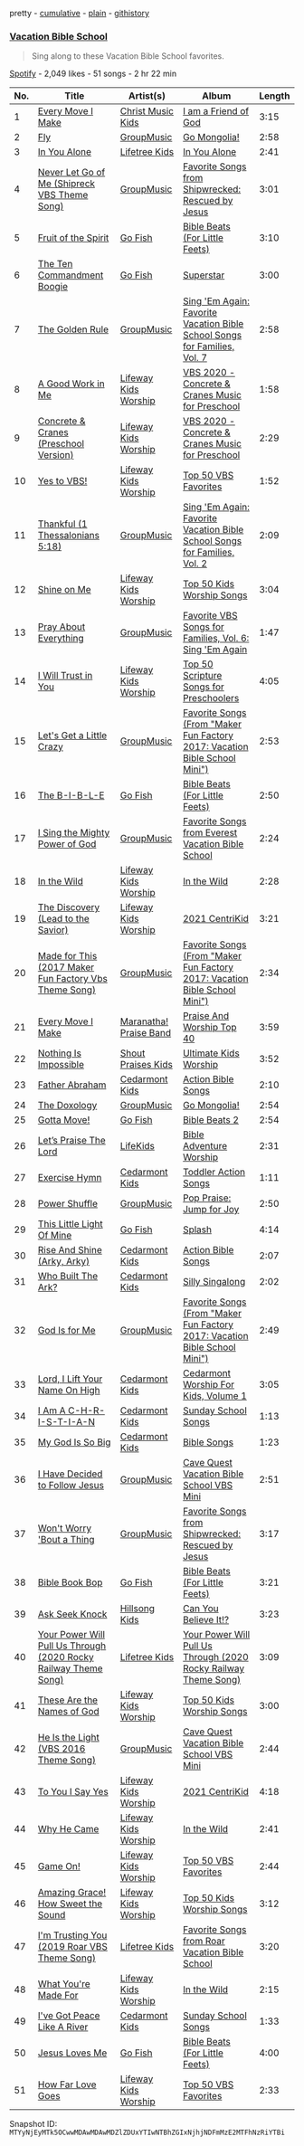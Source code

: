 pretty - [cumulative](/playlists/cumulative/37i9dQZF1DX4WTGgxIlIhQ.md) - [plain](/playlists/plain/37i9dQZF1DX4WTGgxIlIhQ) - [githistory](https://github.githistory.xyz/mackorone/spotify-playlist-archive/blob/main/playlists/plain/37i9dQZF1DX4WTGgxIlIhQ)

### [Vacation Bible School](https://open.spotify.com/playlist/37i9dQZF1DX4WTGgxIlIhQ)

> Sing along to these Vacation Bible School favorites.

[Spotify](https://open.spotify.com/user/spotify) - 2,049 likes - 51 songs - 2 hr 22 min

| No. | Title | Artist(s) | Album | Length |
|---|---|---|---|---|
| 1 | [Every Move I Make](https://open.spotify.com/track/0NTEoSJBIDdO168fF00X0g) | [Christ Music Kids](https://open.spotify.com/artist/4tQcEEa8IYf1YuWsYvyQEi) | [I am a Friend of God](https://open.spotify.com/album/26WTWtUvwVAGt6NZJq7JmM) | 3:15 |
| 2 | [Fly](https://open.spotify.com/track/3Lu6b66Dnl067C7zL9tTkU) | [GroupMusic](https://open.spotify.com/artist/3ds0hlCcgdDJzoG9NgCxbF) | [Go Mongolia!](https://open.spotify.com/album/256mv49bBlxqH68aSx92n9) | 2:58 |
| 3 | [In You Alone](https://open.spotify.com/track/0sDntp8447gWl4i7fuw2vK) | [Lifetree Kids](https://open.spotify.com/artist/0WlbBY0t3hNDiAubKTSHAW) | [In You Alone](https://open.spotify.com/album/0vEvOuXzI18hyvieBO4xMw) | 2:41 |
| 4 | [Never Let Go of Me \(Shipreck VBS Theme Song\)](https://open.spotify.com/track/5o3ceJSGGHfRWkxbBfIZFY) | [GroupMusic](https://open.spotify.com/artist/3ds0hlCcgdDJzoG9NgCxbF) | [Favorite Songs from Shipwrecked: Rescued by Jesus](https://open.spotify.com/album/0MZdGDnF1aFBgbCowm2Fj0) | 3:01 |
| 5 | [Fruit of the Spirit](https://open.spotify.com/track/1TTNfIlEqVnVrk3fF59WFS) | [Go Fish](https://open.spotify.com/artist/60oY0lmnOyCS2ElXAKCNrR) | [Bible Beats \(For Little Feets\)](https://open.spotify.com/album/3QfyerJxzTL9NXo79cXrOw) | 3:10 |
| 6 | [The Ten Commandment Boogie](https://open.spotify.com/track/09mX5w4IQknOq2vf3HXzA3) | [Go Fish](https://open.spotify.com/artist/60oY0lmnOyCS2ElXAKCNrR) | [Superstar](https://open.spotify.com/album/6yCmuYRZPVgWKYtnPO6d59) | 3:00 |
| 7 | [The Golden Rule](https://open.spotify.com/track/4W7djqunY8rq7pphJAdqrb) | [GroupMusic](https://open.spotify.com/artist/3ds0hlCcgdDJzoG9NgCxbF) | [Sing 'Em Again: Favorite Vacation Bible School Songs for Families, Vol\. 7](https://open.spotify.com/album/2VdzXsV1FBxZT7ytoFLZHV) | 2:58 |
| 8 | [A Good Work in Me](https://open.spotify.com/track/4tPwnU9vpXq0sdBzIPhPOo) | [Lifeway Kids Worship](https://open.spotify.com/artist/6FIaadxhvDeZI4RAd06Dnx) | [VBS 2020 \- Concrete & Cranes Music for Preschool](https://open.spotify.com/album/4VPHEdYTe45fiVYLahhKrG) | 1:58 |
| 9 | [Concrete & Cranes \(Preschool Version\)](https://open.spotify.com/track/7zY5FB2zzOCfkIPbpZDNRp) | [Lifeway Kids Worship](https://open.spotify.com/artist/6FIaadxhvDeZI4RAd06Dnx) | [VBS 2020 \- Concrete & Cranes Music for Preschool](https://open.spotify.com/album/4VPHEdYTe45fiVYLahhKrG) | 2:29 |
| 10 | [Yes to VBS!](https://open.spotify.com/track/0hAALoWmdF1CXJlhnveeRr) | [Lifeway Kids Worship](https://open.spotify.com/artist/6FIaadxhvDeZI4RAd06Dnx) | [Top 50 VBS Favorites](https://open.spotify.com/album/4wyrd1mPa0FWPMamEzox9V) | 1:52 |
| 11 | [Thankful \(1 Thessalonians 5:18\)](https://open.spotify.com/track/2ZYzNXfjzCkSF5JXZ1FtSt) | [GroupMusic](https://open.spotify.com/artist/3ds0hlCcgdDJzoG9NgCxbF) | [Sing 'Em Again: Favorite Vacation Bible School Songs for Families, Vol\. 2](https://open.spotify.com/album/4NOTJI12t7ChdjTOGj5Xk4) | 2:09 |
| 12 | [Shine on Me](https://open.spotify.com/track/4BRBmHtO07inUwhHdDf1rj) | [Lifeway Kids Worship](https://open.spotify.com/artist/6FIaadxhvDeZI4RAd06Dnx) | [Top 50 Kids Worship Songs](https://open.spotify.com/album/0lwbmIkQfmO0X6SdqqdVlf) | 3:04 |
| 13 | [Pray About Everything](https://open.spotify.com/track/4Jkr7Mv2yQZETKEBPPUiKg) | [GroupMusic](https://open.spotify.com/artist/3ds0hlCcgdDJzoG9NgCxbF) | [Favorite VBS Songs for Families, Vol\. 6: Sing 'Em Again](https://open.spotify.com/album/20U438HAaAvBqTcv8inGIu) | 1:47 |
| 14 | [I Will Trust in You](https://open.spotify.com/track/0y5SV1Th1A9LJaXuzZfRj3) | [Lifeway Kids Worship](https://open.spotify.com/artist/6FIaadxhvDeZI4RAd06Dnx) | [Top 50 Scripture Songs for Preschoolers](https://open.spotify.com/album/6fqWx569yY0rtdaTqjJWlD) | 4:05 |
| 15 | [Let's Get a Little Crazy](https://open.spotify.com/track/6mMNgcpwCTWOL6qlquag9y) | [GroupMusic](https://open.spotify.com/artist/3ds0hlCcgdDJzoG9NgCxbF) | [Favorite Songs \(From "Maker Fun Factory 2017: Vacation Bible School Mini"\)](https://open.spotify.com/album/1YCLVx9SO81NPv5WBTY0Zl) | 2:53 |
| 16 | [The B\-I\-B\-L\-E](https://open.spotify.com/track/4E4MObyroJFHO9BxIMCkOS) | [Go Fish](https://open.spotify.com/artist/60oY0lmnOyCS2ElXAKCNrR) | [Bible Beats \(For Little Feets\)](https://open.spotify.com/album/3QfyerJxzTL9NXo79cXrOw) | 2:50 |
| 17 | [I Sing the Mighty Power of God](https://open.spotify.com/track/3p4B3UNbUkMGqD72Yp3AG2) | [GroupMusic](https://open.spotify.com/artist/3ds0hlCcgdDJzoG9NgCxbF) | [Favorite Songs from Everest Vacation Bible School](https://open.spotify.com/album/6AP3nomHxoEI3j4TiXvmEr) | 2:24 |
| 18 | [In the Wild](https://open.spotify.com/track/30BnqEKV7G8uFLjxDFxHIT) | [Lifeway Kids Worship](https://open.spotify.com/artist/6FIaadxhvDeZI4RAd06Dnx) | [In the Wild](https://open.spotify.com/album/3rOxWlamUhPT0EQcUAqz5l) | 2:28 |
| 19 | [The Discovery \(Lead to the Savior\)](https://open.spotify.com/track/1iu5Tq82zHXQH64VzaUTII) | [Lifeway Kids Worship](https://open.spotify.com/artist/6FIaadxhvDeZI4RAd06Dnx) | [2021 CentriKid](https://open.spotify.com/album/2xSxfUjkTeWrYPIrr4T8RL) | 3:21 |
| 20 | [Made for This \(2017 Maker Fun Factory Vbs Theme Song\)](https://open.spotify.com/track/7EuDhVBYpNV3bUTsMmHfO8) | [GroupMusic](https://open.spotify.com/artist/3ds0hlCcgdDJzoG9NgCxbF) | [Favorite Songs \(From "Maker Fun Factory 2017: Vacation Bible School Mini"\)](https://open.spotify.com/album/1YCLVx9SO81NPv5WBTY0Zl) | 2:34 |
| 21 | [Every Move I Make](https://open.spotify.com/track/1HBWWoS8rdvZtPLdK4UY6g) | [Maranatha! Praise Band](https://open.spotify.com/artist/6CDJjCW8qVphiyxVukKdOa) | [Praise And Worship Top 40](https://open.spotify.com/album/41yxtxd3tOJ7CXlUPGnfWg) | 3:59 |
| 22 | [Nothing Is Impossible](https://open.spotify.com/track/5tgPpWoPFxqD8JJ10bawPG) | [Shout Praises Kids](https://open.spotify.com/artist/0SKVoWXola9WXgw3PwMYpE) | [Ultimate Kids Worship](https://open.spotify.com/album/4zcn3mJeKQpLF6FDQpERmd) | 3:52 |
| 23 | [Father Abraham](https://open.spotify.com/track/6RN9GQyatptNREQ86XnDFO) | [Cedarmont Kids](https://open.spotify.com/artist/0MCU2OpgnSB7rm5UPUMHgt) | [Action Bible Songs](https://open.spotify.com/album/6Xg4hDKUL9qvivx83Fhgsv) | 2:10 |
| 24 | [The Doxology](https://open.spotify.com/track/5wWO82mAloRy9RZdYXjoer) | [GroupMusic](https://open.spotify.com/artist/3ds0hlCcgdDJzoG9NgCxbF) | [Go Mongolia!](https://open.spotify.com/album/256mv49bBlxqH68aSx92n9) | 2:54 |
| 25 | [Gotta Move!](https://open.spotify.com/track/3eZctScBWH96MuwLNyw6cW) | [Go Fish](https://open.spotify.com/artist/60oY0lmnOyCS2ElXAKCNrR) | [Bible Beats 2](https://open.spotify.com/album/3IQHCaiHxWtPXnNJA9uIy0) | 2:54 |
| 26 | [Let’s Praise The Lord](https://open.spotify.com/track/41hQM5cCpO9StlZncKeTXa) | [LifeKids](https://open.spotify.com/artist/7q1EUnJ3z8eDqIn1wCUZ3T) | [Bible Adventure Worship](https://open.spotify.com/album/6sAsTih5j59AtIArPShuoc) | 2:31 |
| 27 | [Exercise Hymn](https://open.spotify.com/track/06Qw84zIN6cCuxHQm6oTHg) | [Cedarmont Kids](https://open.spotify.com/artist/0MCU2OpgnSB7rm5UPUMHgt) | [Toddler Action Songs](https://open.spotify.com/album/4LOfihzuxh5L2NqaMN02yj) | 1:11 |
| 28 | [Power Shuffle](https://open.spotify.com/track/7H7nfaFZzqL0VUk9YjxIRg) | [GroupMusic](https://open.spotify.com/artist/3ds0hlCcgdDJzoG9NgCxbF) | [Pop Praise: Jump for Joy](https://open.spotify.com/album/6RHcD6hREYs81gJahZIn1y) | 2:50 |
| 29 | [This Little Light Of Mine](https://open.spotify.com/track/3gOHDLLcozaQB5ZdAJA0YL) | [Go Fish](https://open.spotify.com/artist/60oY0lmnOyCS2ElXAKCNrR) | [Splash](https://open.spotify.com/album/4HZUQ8b51y6ylNjXmjfX7K) | 4:14 |
| 30 | [Rise And Shine \(Arky, Arky\)](https://open.spotify.com/track/2DjWrLnmKSWl6ri5EtzVNv) | [Cedarmont Kids](https://open.spotify.com/artist/0MCU2OpgnSB7rm5UPUMHgt) | [Action Bible Songs](https://open.spotify.com/album/6Xg4hDKUL9qvivx83Fhgsv) | 2:07 |
| 31 | [Who Built The Ark?](https://open.spotify.com/track/0sV9wA5rYNLp1bjh5WzGCF) | [Cedarmont Kids](https://open.spotify.com/artist/0MCU2OpgnSB7rm5UPUMHgt) | [Silly Singalong](https://open.spotify.com/album/0ShbKgqGpH2XYB1LJf7Cpy) | 2:02 |
| 32 | [God Is for Me](https://open.spotify.com/track/4oifJHApmvgvbujoOn04aA) | [GroupMusic](https://open.spotify.com/artist/3ds0hlCcgdDJzoG9NgCxbF) | [Favorite Songs \(From "Maker Fun Factory 2017: Vacation Bible School Mini"\)](https://open.spotify.com/album/1YCLVx9SO81NPv5WBTY0Zl) | 2:49 |
| 33 | [Lord, I Lift Your Name On High](https://open.spotify.com/track/4puDIY0hV0rsVy4oFE0KFx) | [Cedarmont Kids](https://open.spotify.com/artist/0MCU2OpgnSB7rm5UPUMHgt) | [Cedarmont Worship For Kids, Volume 1](https://open.spotify.com/album/4L1rDxgDBkP5w5cQcmbOkN) | 3:05 |
| 34 | [I Am A C\-H\-R\-I\-S\-T\-I\-A\-N](https://open.spotify.com/track/4dMFck4sZUMU7js2yMq7Yx) | [Cedarmont Kids](https://open.spotify.com/artist/0MCU2OpgnSB7rm5UPUMHgt) | [Sunday School Songs](https://open.spotify.com/album/4YSuzBvt9mppuiha44U2dX) | 1:13 |
| 35 | [My God Is So Big](https://open.spotify.com/track/0VNyoJoTWC9Ll4ZimOUSLS) | [Cedarmont Kids](https://open.spotify.com/artist/0MCU2OpgnSB7rm5UPUMHgt) | [Bible Songs](https://open.spotify.com/album/74ca4MQy3cfsZNyvNMpNTE) | 1:23 |
| 36 | [I Have Decided to Follow Jesus](https://open.spotify.com/track/43yffpowWu38FljWNdhOIW) | [GroupMusic](https://open.spotify.com/artist/3ds0hlCcgdDJzoG9NgCxbF) | [Cave Quest Vacation Bible School VBS Mini](https://open.spotify.com/album/2kRLPABitrYblE5CXEj6Pu) | 2:51 |
| 37 | [Won't Worry 'Bout a Thing](https://open.spotify.com/track/3mPmfPjzuhXovhiNOvenUv) | [GroupMusic](https://open.spotify.com/artist/3ds0hlCcgdDJzoG9NgCxbF) | [Favorite Songs from Shipwrecked: Rescued by Jesus](https://open.spotify.com/album/0MZdGDnF1aFBgbCowm2Fj0) | 3:17 |
| 38 | [Bible Book Bop](https://open.spotify.com/track/4tyI096BWdIKHtv7JNdtbc) | [Go Fish](https://open.spotify.com/artist/60oY0lmnOyCS2ElXAKCNrR) | [Bible Beats \(For Little Feets\)](https://open.spotify.com/album/3QfyerJxzTL9NXo79cXrOw) | 3:21 |
| 39 | [Ask Seek Knock](https://open.spotify.com/track/3dtDOVPGS9dUioRGkRwTGm) | [Hillsong Kids](https://open.spotify.com/artist/6B9zcemB6pCVlbLac9pwWF) | [Can You Believe It!?](https://open.spotify.com/album/1fsVpCIerFhDqPnwQEABi0) | 3:23 |
| 40 | [Your Power Will Pull Us Through \(2020 Rocky Railway Theme Song\)](https://open.spotify.com/track/5nBWDx0Rri3fMDvjFrljqk) | [Lifetree Kids](https://open.spotify.com/artist/0WlbBY0t3hNDiAubKTSHAW) | [Your Power Will Pull Us Through \(2020 Rocky Railway Theme Song\)](https://open.spotify.com/album/2ZRDWdRvuUCokf2zbx4UxL) | 3:09 |
| 41 | [These Are the Names of God](https://open.spotify.com/track/2T1uYHvCRbJivr88bcTFTE) | [Lifeway Kids Worship](https://open.spotify.com/artist/6FIaadxhvDeZI4RAd06Dnx) | [Top 50 Kids Worship Songs](https://open.spotify.com/album/0lwbmIkQfmO0X6SdqqdVlf) | 3:00 |
| 42 | [He Is the Light \(VBS 2016 Theme Song\)](https://open.spotify.com/track/3bfbmLErRh2g0ovcOLUbHz) | [GroupMusic](https://open.spotify.com/artist/3ds0hlCcgdDJzoG9NgCxbF) | [Cave Quest Vacation Bible School VBS Mini](https://open.spotify.com/album/2kRLPABitrYblE5CXEj6Pu) | 2:44 |
| 43 | [To You I Say Yes](https://open.spotify.com/track/1fl6PbAg8QbLVB5qg2tqEQ) | [Lifeway Kids Worship](https://open.spotify.com/artist/6FIaadxhvDeZI4RAd06Dnx) | [2021 CentriKid](https://open.spotify.com/album/2xSxfUjkTeWrYPIrr4T8RL) | 4:18 |
| 44 | [Why He Came](https://open.spotify.com/track/6QlNq8dtAHW7nW8wh3nL67) | [Lifeway Kids Worship](https://open.spotify.com/artist/6FIaadxhvDeZI4RAd06Dnx) | [In the Wild](https://open.spotify.com/album/3rOxWlamUhPT0EQcUAqz5l) | 2:41 |
| 45 | [Game On!](https://open.spotify.com/track/0MlYoOYnSISA2p2CFYLLdB) | [Lifeway Kids Worship](https://open.spotify.com/artist/6FIaadxhvDeZI4RAd06Dnx) | [Top 50 VBS Favorites](https://open.spotify.com/album/4wyrd1mPa0FWPMamEzox9V) | 2:44 |
| 46 | [Amazing Grace! How Sweet the Sound](https://open.spotify.com/track/31dd1yDAGde5z6SaaMFtqK) | [Lifeway Kids Worship](https://open.spotify.com/artist/6FIaadxhvDeZI4RAd06Dnx) | [Top 50 Kids Worship Songs](https://open.spotify.com/album/0lwbmIkQfmO0X6SdqqdVlf) | 3:12 |
| 47 | [I'm Trusting You \(2019 Roar VBS Theme Song\)](https://open.spotify.com/track/0ZP2ZxWR6bAUgyqzt8vftC) | [Lifetree Kids](https://open.spotify.com/artist/0WlbBY0t3hNDiAubKTSHAW) | [Favorite Songs from Roar Vacation Bible School](https://open.spotify.com/album/10qS1QaDPdIEoP97HSLowQ) | 3:20 |
| 48 | [What You're Made For](https://open.spotify.com/track/6IumUsrhU6QJMdWMMllo2m) | [Lifeway Kids Worship](https://open.spotify.com/artist/6FIaadxhvDeZI4RAd06Dnx) | [In the Wild](https://open.spotify.com/album/3rOxWlamUhPT0EQcUAqz5l) | 2:15 |
| 49 | [I've Got Peace Like A River](https://open.spotify.com/track/2CuTb9Tks9eeAmjHGm5vAC) | [Cedarmont Kids](https://open.spotify.com/artist/0MCU2OpgnSB7rm5UPUMHgt) | [Sunday School Songs](https://open.spotify.com/album/4YSuzBvt9mppuiha44U2dX) | 1:33 |
| 50 | [Jesus Loves Me](https://open.spotify.com/track/29YSih94JCET2h8VCiWK4J) | [Go Fish](https://open.spotify.com/artist/60oY0lmnOyCS2ElXAKCNrR) | [Bible Beats \(For Little Feets\)](https://open.spotify.com/album/3QfyerJxzTL9NXo79cXrOw) | 4:00 |
| 51 | [How Far Love Goes](https://open.spotify.com/track/7KglTwKZVspJa1tDC84MFh) | [Lifeway Kids Worship](https://open.spotify.com/artist/6FIaadxhvDeZI4RAd06Dnx) | [Top 50 VBS Favorites](https://open.spotify.com/album/4wyrd1mPa0FWPMamEzox9V) | 2:33 |

Snapshot ID: `MTYyNjEyMTk5OCwwMDAwMDAwMDZlZDUxYTIwNTBhZGIxNjhjNDFmMzE2MTFhNzRiYTBi`
